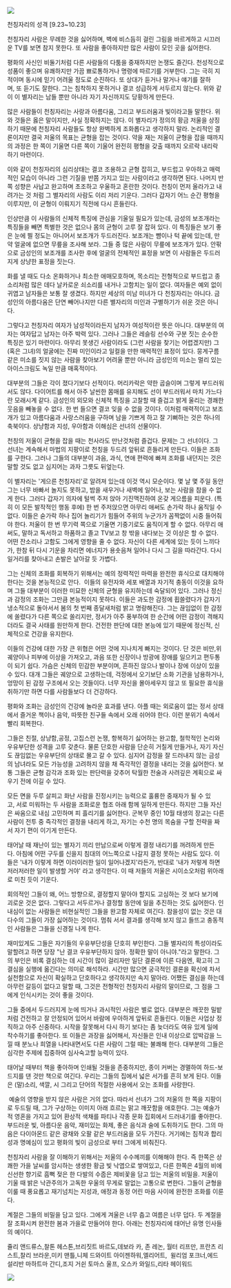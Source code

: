 ![](../../_resources/2156DC3356554C5B0C_6f08011b42904a9e82a278debf7e19c.jpg)

천칭자리의 성격 \[9.23~10.23\]

천칭자리 사람은 무례한 것을 싫어하며, 벽에 비스듬히 걸린 그림을 바르게하고 시끄러운 TV를 보면 참지 못한다. 또 사람을 좋아하지만 많은 사람이 모인 곳을 싫어한다. 

평화의 사신인 비둘기처럼 다른 사람들의 다툼을 중재하지만 논쟁도 즐긴다. 천성적으로 성품이 좋으며 유쾌하지만 가끔 뾰로통하거나 명령에 따르기를 거부한다. 그는 극히 지적이며 동시에 믿기 어려울 정도로 순진하다. 또 상대가 듣거나 말거나 얘기를 잘하며, 또 듣기도 잘한다. 그는 침착하지 못하거나 결코 성급하게 서두르지 않는다. 위와 같이 이 별자리는 남들 뿐만 아니라 자기 자신까지도 당황하게 만든다. 

많은 사람들이 천칭자리는 사랑과 아름다움, 그리고 부드러움과 빛이라고들 말한다. 위와 것들은 옳은 말이지만, 사실 정확하지는 않다. 이 별자리가 정의의 황금 저울을 상징하기 때문에 천칭자리 사람들도 항상 완벽하게 조화롭다고 생각하지 말라. 논리적인 결론이지만 결국 저울의 목표는 균형을 잡는 것이다. 약을 재는 저울이 균형을 잡을 때까지의 과정은 한 쪽이 기울면 다른 쪽이 기울어 완전히 평형을 갖출 때까지 오르락 내리락 하기 마련이다. 

이와 같이 천칭자리의 심리상태는 결코 조용하고 균형 잡히고, 부드럽고 우아하고 매력적인 모습이 아니라 그런 기질을 반쯤 가지고 있는 사람이라고 생각하면 된다. 나머지 반쪽 성향은 사납고 완고하며 초조하고 우울하고 혼란한 것이다. 천칭이 먼저 올라가고 내려가는 것 처럼 그 별자리의 사람도 이리 저리 기운다. 그러다 갑자기 어느 순간 평형을 이루지만, 이 균형이 이뤄지기 직전에 다시 흔들린다. 

인상만큼 이 사람들의 신체적 특징에 관심을 기울일 필요가 있는데, 금성의 보조개라는 특징들을 빼면 특별한 것은 없으나 몸의 균형이 고루 잘 잡혀 있다. 이 특징들은 보기 좋은 눈에 띌 정도는 아니어서 보조개가 두드러진다. 보조개는 뺨이나 턱 끝에 있는데, 만약 얼굴에 없으면 무릎을 조사해 보라. 그들 중 많은 사람이 무릎에 보조개가 있다. 안팎으로 금성인의 보조개를 조사한 후에 얼굴의 전체적인 표정을 보면 이 사람들은 두드러지게 상냥한 표정을 짓는다. 

화를 낼 때도 다소 온화하거나 최소한 애매모호하며, 목소리는 전형적으로 부드럽고 종소리처럼 많은 데다 날카로운 쇠소리를 내거나 고함치는 일이 없다. 여자들은 예외 없이 귀엽고 남자들은 보통 잘 생겼다. 하지만 세상의 미남 미녀가 다 천칭자리는 아니다. 금성인의 아름다움은 단연 빼어나지만 다른 별자리의 미인과 구별하기가 쉬운 것은 아니다. 

그렇다고 천칭자리 여자가 남성적이라든지 남자가 여성적이란 뜻은 아니다. 대부분의 여자는 여자답고 남자는 아주 박력 있다. 그러나 그들은 레슬링 선수와 구분 짓는 순수한 특징은 있기 마련이다. 아무리 못생긴 사람이라도 (그런 사람을 찾기는 어렵겠지만) 그(혹은 그녀)의 얼굴에는 진짜 미인이라고 일컬을 만한 매력적인 표정이 있다. 뭉게구름 같은 미소를 짓지 않는 사람을 찾아보기 어려울 뿐만 아니라 금성인의 미소는 멀리 있는 아이스크림도 녹일 만큼 매혹적이다. 

대부분의 그들은 각이 졌다기보다 선적이다. 머리카락은 약한 곱슬이며 그렇게 부드러워서도 않다. 다이어트를 해서 아주 날씬한 몸매를 유지해도 선이 부드러워서 마치 가느다란 모래시계 같다. 금성인의 외모와 신체적 특징을 고찰할 때 즐겁고 밝게 울리는 경쾌한 웃음을 빼놓을 수 없다. 한 번 들으면 결코 잊을 수 없을 것이다. 이처럼 매력적이고 보조개가 있고 아름다움과 사랑스러움을 구하며 남을 기쁘게 하고 잘 기뻐하는 것은 하나의 축북이다. 상냥함과 지성, 우아함과 이해심은 선녀의 선물이다. 

천칭의 저울이 균형을 잡을 때는 천사라도 만난것처럼 즐겁다. 문제는 그 선녀이다. 그 선녀는 계속해서 마법의 지팡이로 천칭을 두드려 앞뒤로 흔들리게 만든다. 이들은 조화를 구한다. 그러나 그들의 대부분이 과음, 과식, 연애 편력에 빠져 조화를 내던지는 것은 말할 것도 없고 심지어는 과자 그릇도 뒤엎는다. 

이 별자리는 '게으른 천칭자리'로 알려져 있는데 이것 역시 모순이다. 몇 날 몇 주일 동안 그는 너무 바빠서 놀지도 못하고, 밤을 새우거나 새벽에 일어나, 보는 사람을 참을 수 없게 한다. 그러다 갑자기 의자에 털썩 주저 앉아 기진맥진하여 온갖 게으름을 피운다. (특히 이 모든 발작적인 행동 후에) 한 번 주저앉으면 아무리 애써도 손가락 하나 움직일 수 없다. 이들은 숟가락 하나 집어 놀리기가 힘들어 주위의 누군가가 꼼짝없이 시중 들어줘야 한다. 저울이 한 번 무기력 쪽으로 기울면 기중기로도 움직이게 할 수 없다. 아무리 애써도, 말하고 독서하고 하품하고 졸고 TV보고 창 밖을 내다보는 것 이상은 할 수 없다. 어떤 잔소리나 고함도 그에게 영향을 줄 수 없다. 자신이 다른 세계에 있는 듯이 느끼다가, 한참 뒤 다시 기운을 차리면 에너지가 용솟음쳐 일어나 다시 그 길을 따라간다. 다시 일거리를 찾아내고 손발은 날아갈 듯 가볍다. 

그는 신체의 조화를 회복하기 위해서는 예의 정력적인 마력을 완전한 휴식으로 대치해야 한다는 것을 본능적으로 안다.  이들의 유전자와 세포 배열과 자기적 충동이 이것을 요하며 그들 대부분이 이러한 미묘한 신체의 균형을 유지하는데 숙달되어 있다. 그러나 정신과 감정의 조화는 그만큼 본능적이지 못하다. 이들은 과도한 감정에 휩쓸렸다가 갑자기 냉소적으로 돌아서서 봄의 첫 번째 종달새처럼 밝고 명랑해진다. 그는 끊임없이 한 감정에 쏠렸다가 다른 쪽으로 쏠리지만, 정서가 아주 풍부하여 한 순간에 어떤 감정이 격해지더라도 결국 사태를 원만하게 한다. 건전한 판단에 대한 본능에 있기 때문에 정신적, 신체적으로 건강을 유지한다. 

이들의 건강에 대한 가장 큰 위협은 어떤 것에 지나치게 빠지는 것이다. 단 것은 비만,위궤양이나 피부에 이상을 가져오고, 과음 또한 신장이나 방광에 장애를 일으키고 편두통이 되기 쉽다. 가슴은 신체의 민감한 부분이며, 흔하진 않으나 발이나 장에 이상이 있을 수 있다. 대개 그들은 궤양으로 고생하는데, 걱정에서 오기보단 소화 기관을 남용하거나, 엉망이 된 감정 구조에서 오는 것들이다. 너무 자신을 몰아세우지 않고 또 필요한 휴식을 취하기만 하면 다를 사람들보다 더 건강하다. 

평화와 조화는 금성인의 건강에 놀라운 효과를 낸다. 아플 때는 외로움이 없는 정서 상태에서 즐거운 책이나 음악, 따뜻한 친구들 속에서 오래 쉬어야 한다. 이런 분위기 속에서 빨리 회복한다. 

그들은 친절, 상냥함,공정, 고집스런 논쟁, 항복하기 싫어하는 완고함, 철학적인 논리와 우유부단한 성격을 고루 갖춘다. 물론 단호한 사람을 단순히 거칠게 만들거나, 자기 자신도 끊임없는 우유부단의 상태로 몰고 갈 수 있다. 심지어 감정을 잘 드러내지 않는 금성의 남녀라도 모든 가능성을 고려하지 않을 채 즉각적인 결정을 내리는 것을 싫어한다. 보통 그들은 균형 감각과 조화 있는 판단력을 갖추어 탁월한 전술과 사려깊은 계획으로 싸우기 전에 이길 수 있다. 

모든 면을 두루 살피고 화난 사람을 진정시키는 능력으로 훌륭한 중재자가 될 수 있고, 서로 미워하는 두 사람을 조화로운 협조 아래 함께 일하게 만든다. 하지만 그들 자신은 싸움으로 내심 고민하며 피 흘리기를 싫어한다. 군복무 중인 10월 태생의 장교는 다른 사람이 전투 중 즉각적인 결정을 내리게 하고, 자기는 수천 명의 목숨을 구할 전략을 짜서 자기 편이 이기게 만든다. 

태어날 때 재난이 있는 별자기 끼리 만남으로써 이렇게 결정 내리기를 꺼려하게 만든다. 아침에 어떤 구두를 신을지 침대의 어느쪽으로 나갈지 결정 못하는 사람도 있다. 이들은 '내가 이렇게 하면 이러이러한 일이 일어나겠지'라든가, 반대로 '내가 저렇게 하면 저러저러한 일이 발생할 거야' 라고 생각한다. 이 때 저들의 저울은 시이소오처럼 위아래로 미친 듯이 기운다. 

회의적인 그들이 왜, 어느 방향으로, 결정할지 말아야 할지도 고심하는 것 보다 보기에 괴로운 것은 없다. 그렇다고 서두르거나 결정할 동안에 일을 추진하는 것도 싫어한다. 인내심이 없는 사람들은 비현실적인 그들을 완고함 자체로 여긴다. 참을성이 없는 것은 대다수의 그들이 가장 싫어하는 것이다. 멈춰 서서 결과를 생각해 보지 않고 들뜨고 충동적인 사람들은 그들을 신경질 나게 한다. 

재미있게도 그들은 자기들의 우유부단성을 단호히 부인한다. 그들 별자리의 특성이라도 말할려고 하면 당장 "난 결코 우유부단하지 않아. 정확한 말이 아니야."라고 말한다. 그의 부인은 비록 결심하는 데 시간이 많이 걸리자만 일단 결론에 이른 다음엔, 확고히 그 결심을 실행에 옮긴다는 의미로 해석하라. 시간만 많으면 궁극적인 결론을 확신에 차서 실천함으로 자신이 확실하고 단호하다고 생각하지만 속지 말아라. 어쨌든 결심을 하는데 아무런 갈등이 없다고 말할 때, 그것은 전형적인 천칭자리 사람의 말이므로, 그 점을 그에게 인식시키는 것이 좋을 것이다. 

그들 중에서 두드러지게 눈에 띄거나 과시적인 사람은 별로 없다. 대부분은 깨끗한 밀밭처럼 건전하고 잘 안정되어 있어서 바람에 우아하게 앞뒤로 흔들린다. 이들은 사업상 정직하고 아주 신중하다. 시작을 잘못해서 다시 하기 보다는 좀 늦더라도 여유 있게 일에 착수하기를 좋아한다. 또 이들은 과장을 싫어해서, 자신들은 인내 이상으로 압박감을 느낄 때 분노나 희열을 나타내면서도 다른 사람이 그럴 때는 불쾌해 한다. 대부분의 그들은 심각한 주제에 집중하여 심사숙고할 능력이 있다. 

태어날 때부터 책을 좋아하며 인쇄될 것들을 존중하지만, 종이 커버는 경멸하여 하드-보드지를 댄 것만 책으로 여긴다. 우리는 그들의 집에서 넓은 서가를 흔히 보게 된다. 이들은 (말)소리, 색깔, 시 그리고 단어의 적절한 사용에서 오는 조화를 사랑한다.

 예술의 영향을 받지 않은 사람은 거의 없다. 따라서 선녀가 그의 저울의 한 쪽을 지팡이로 두드릴 때, 그가 구상하는 이미지 아래 흐르는 맑고 깨끗함을 애호한다. 그는 예술가적 영혼을 가지고 있어 환상적 색채를 파티나 각종 문화 집회에서 드러내기를 좋아한다. 부드러운 빛, 아름다운 음악, 재미있는 화제, 좋은 음식과 술에 도취하기도 한다. 그의 마음은 다이아몬드 같은 광채와 오팔 같은 부드러움을 모두 가진다. 거기에는 침착과 합리성과 명예심이 있고 평화의 빛이 금성으로 부터 그에게 비춰진다. 

천칭자리 사람을 잘 이해하기 위해서는 저울의 수수께끼를 이해해야 한다. 즉 한쪽은 상쾌한 가을 날씨를 암시하는 생생한 황금 빛 낙엽으로 쌓여있고, 다른 한쪽은 4월의 비에 신선한 향기로 흠뻑 젖은 한 다발의 수줍은 제비꽃을 담고 있는 저울의 비밀을. 저울이 기울 때 밝은 낙관주의가 고독한 우울의 무게로 말없는 고통으로 변한다. 그들이 균형을 이룰 때 풍요롭고 재기넘치는 지성과, 애정과 동정 어린 마음 사이에 완전한 조화를 이룬다. 

계절은 그들의 비밀을 담고 있다. 그에게 겨울은 너무 춥고 여름은 너무 덥다. 두 계절을 잘 조화시켜 완전한 봄과 가을로 만들어야 한다. 아래는 천칭자리에 태어난 유명 인사들의 예이다.

쥴리 앤드류스,찰톤 헤스톤,브리짓트 바르도,데보라 카,
존 레논, 월터 리프만, 프란츠 리스트,찰리 브라운,미키 맨틀,니체 드와이트 아이젠하워,엘리어트, 
윌리엄 포크너,에드 설리반 마하트마 간디,조지 거쉰 토마스 울프, 오스카 와일드,리타 헤이워드

![](../../_resources/263FA53356554C5D31_fb6b451141714560b1b9fbce987379e.jpg)